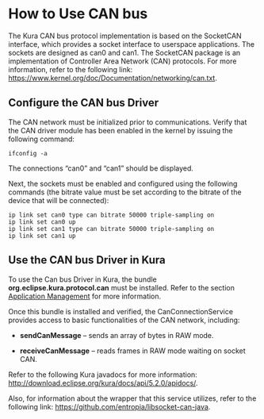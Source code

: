 # How to Use CAN bus

The Kura CAN bus protocol implementation is based on the SocketCAN interface, which provides a socket interface to userspace applications. The sockets are designed as can0 and can1. The SocketCAN package is an implementation of Controller Area Network (CAN) protocols. For more information, refer to the following link: <https://www.kernel.org/doc/Documentation/networking/can.txt>.

## Configure the CAN bus Driver

The CAN network must be initialized prior to communications. Verify that the CAN driver module has been enabled in the kernel by issuing the following command:

```shell
ifconfig -a
```
The connections “can0” and “can1” should be displayed.

Next, the sockets must be enabled and configured using the following commands (the bitrate value must be set according to the bitrate of the device that will be connected):
```shell
ip link set can0 type can bitrate 50000 triple-sampling on
ip link set can0 up
ip link set can1 type can bitrate 50000 triple-sampling on
ip link set can1 up
```
## Use the CAN bus Driver in Kura

To use the Can bus Driver in Kura, the bundle **org.eclipse.kura.protocol.can** must be installed. Refer to the section [Application Management](/administration/application-management/) for more information.

Once this bundle is installed and verified, the CanConnectionService provides access to basic functionalities of the CAN network, including:

- **sendCanMessage** – sends an array of bytes in RAW mode.

- **receiveCanMessage** – reads frames in RAW mode waiting on socket CAN.

Refer to the following Kura javadocs for more information: <http://download.eclipse.org/kura/docs/api/5.2.0/apidocs/>.

Also, for information about the wrapper that this service utilizes, refer to the following link: <https://github.com/entropia/libsocket-can-java>.